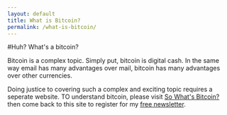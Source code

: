 ```yaml
---
layout: default
title: What is Bitcoin?
permalink: /what-is-bitcoin/
---
```


#Huh? What's a bitcoin?

Bitcoin is a complex topic. Simply put, bitcoin is digital cash. In the same way email has many advantages over mail, bitcoin has many advantages over other currencies.

Doing justice to covering such a complex and exciting topic requires a seperate website. TO understand bitcoin, please visit [So What's Bitcoin?](http://www.sowhatsbitcoin.com) then come back to this site to register for my [free newsletter](http://www.marketfy.com/product/cash-on-cryptos/).
